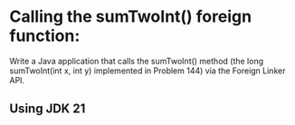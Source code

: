 # Calling the sumTwoInt() foreign function:

Write a Java application that calls the sumTwoInt() method (the long sumTwoInt(int x, int y) implemented in Problem 144)
via the Foreign Linker API.

## Using JDK 21
